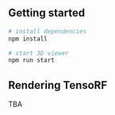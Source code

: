 ## Getting started
```bash
# install dependencies
npm install

# start 3D viewer
npm run start
```


## Rendering TensoRF
TBA
